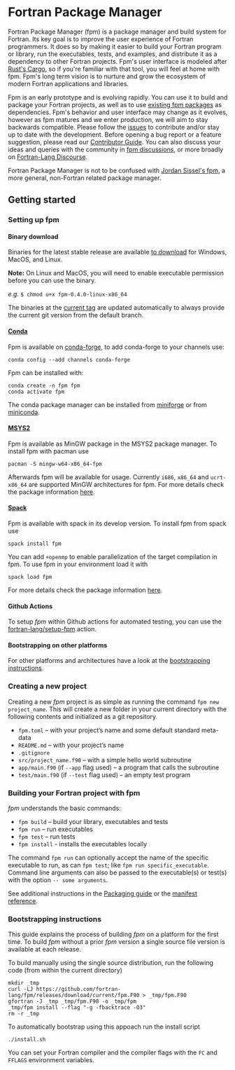 # Fortran Package Manager

Fortran Package Manager (fpm) is a package manager and build system for Fortran.
Its key goal is to improve the user experience of Fortran programmers.
It does so by making it easier to build your Fortran program or library, run the
executables, tests, and examples, and distribute it as a dependency to other
Fortran projects.
Fpm's user interface is modeled after [Rust's Cargo](https://doc.rust-lang.org/cargo/),
so if you're familiar with that tool, you will feel at home with fpm.
Fpm's long term vision is to nurture and grow the ecosystem of modern Fortran
applications and libraries.

Fpm is an early prototype and is evolving rapidly.
You can use it to build and package your Fortran projects, as well as to use
[existing fpm packages](https://github.com/fortran-lang/fpm-registry) as dependencies.
Fpm's behavior and user interface may change as it evolves, however as fpm
matures and we enter production, we will aim to stay backwards compatible.
Please follow the [issues](https://github.com/fortran-lang/fpm/issues) to
contribute and/or stay up to date with the development.
Before opening a bug report or a feature suggestion, please read our
[Contributor Guide](CONTRIBUTING.md). You can also discuss your ideas and
queries with the community in
[fpm discussions](https://github.com/fortran-lang/fpm/discussions),
or more broadly on [Fortran-Lang Discourse](https://fortran-lang.discourse.group/).

Fortran Package Manager is not to be confused with
[Jordan Sissel's fpm](https://github.com/jordansissel/fpm), a more general,
non-Fortran related package manager.

## Getting started

### Setting up fpm

#### Binary download

Binaries for the latest stable release are available [to download](https://github.com/fortran-lang/fpm/releases/latest) for Windows, MacOS, and Linux.

__Note:__ On Linux and MacOS, you will need to enable executable permission before you can use the binary.

_e.g._ `$ chmod u+x fpm-0.4.0-linux-x86_64`

The binaries at the [current tag](https://github.com/fortran-lang/fpm/releases/tag/current) are updated automatically to always provide the current git version from the default branch.


#### [Conda]

Fpm is available on [conda-forge], to add conda-forge to your channels use:

```
conda config --add channels conda-forge
```

Fpm can be installed with:

```
conda create -n fpm fpm
conda activate fpm
```

The conda package manager can be installed from [miniforge](https://github.com/conda-forge/miniforge/releases)
or from [miniconda](https://docs.conda.io/en/latest/miniconda.html).

[Conda]: https://conda.io
[conda-forge]: https://conda-forge.org/


#### [MSYS2]

Fpm is available as MinGW package in the MSYS2 package manager.
To install fpm with pacman use

```
pacman -S mingw-w64-x86_64-fpm
```

Afterwards fpm will be available for usage.
Currently `i686`, `x86_64` and `ucrt-x86_64` are supported MinGW architectures for fpm.
For more details check the package information [here](https://packages.msys2.org/base/mingw-w64-fpm).

[MSYS2]: https://www.msys2.org/


#### [Spack]

Fpm is available with spack in its develop version.
To install fpm from spack use

```
spack install fpm
```

You can add `+openmp` to enable parallelization of the target compilation in fpm.
To use fpm in your environment load it with

```
spack load fpm
```

For more details check the package information [here](https://spack.readthedocs.io/en/latest/package_list.html#fpm).

[Spack]: https://spack.io


#### Github Actions

To setup *fpm* within Github actions for automated testing, you can use the [fortran-lang/setup-fpm](https://github.com/marketplace/actions/setup-fpm) action.

#### Bootstrapping on other platforms

For other platforms and architectures have a look at the [bootstrapping instructions](#bootstrapping-instructions).

### Creating a new project

Creating a new *fpm* project is as simple as running the command
`fpm new project_name`. This will create a new folder in your current directory
with the following contents and initialized as a git repository.

* `fpm.toml` – with your project’s name and some default standard meta-data
* `README.md` – with your project’s name
* `.gitignore`
* `src/project_name.f90` – with a simple hello world subroutine
* `app/main.f90` (if `--app` flag used) – a program that calls the subroutine
* `test/main.f90` (if `--test` flag used) – an empty test program

### Building your Fortran project with fpm

*fpm* understands the basic commands:

* `fpm build` – build your library, executables and tests
* `fpm run` – run executables
* `fpm test` – run tests
* `fpm install` - installs the executables locally

The command `fpm run` can optionally accept the name of the specific executable
to run, as can `fpm test`; like `fpm run specific_executable`. Command line
arguments can also be passed to the executable(s) or test(s) with the option
`-- some arguments`.

See additional instructions in the [Packaging guide](PACKAGING.md) or
the [manifest reference](manifest-reference.md).


### Bootstrapping instructions

This guide explains the process of building *fpm* on a platform for the first time.
To build *fpm* without a prior *fpm* version a single source file version is available
at each release.

To build manually using the single source distribution, run the following code (from within the current directory)

```
mkdir _tmp
curl -LJ https://github.com/fortran-lang/fpm/releases/download/current/fpm.F90 > _tmp/fpm.F90
gfortran -J _tmp _tmp/fpm.F90 -o _tmp/fpm
_tmp/fpm install --flag "-g -fbacktrace -O3"
rm -r _tmp
```

To automatically bootstrap using this appoach run the install script

```
./install.sh
```

You can set your Fortran compiler and the compiler flags with the ``FC`` and ``FFLAGS``
environment variables.
